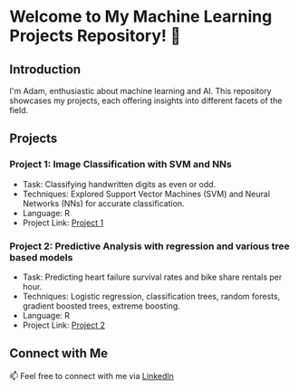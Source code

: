 # Welcome to My Machine Learning Projects Repository! 👋

## Introduction

I'm Adam, enthusiastic about machine learning and AI. This repository showcases my projects, each offering insights into different facets of the field.

## Projects

### Project 1: Image Classification with SVM and NNs

- Task: Classifying handwritten digits as even or odd.
- Techniques: Explored Support Vector Machines (SVM) and Neural Networks (NNs) for accurate classification.
- Language: R
- Project Link: [Project 1](https://github.com/mosamadam/Project-1)

### Project 2: Predictive Analysis with regression and various tree based models 

- Task: Predicting heart failure survival rates and bike share rentals per hour.
- Techniques: Logistic regression, classification trees, random forests, gradient boosted trees, extreme boosting.
- Language: R
- Project Link: [Project 2](https://github.com/mosamadam/Project-2)

## Connect with Me

📫 Feel free to connect with me via [LinkedIn](www.linkedin.com/in/adam-mosam-485a50125)
